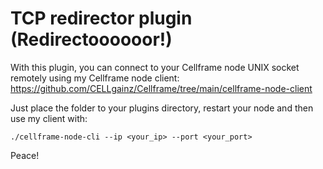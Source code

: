 # TCP redirector plugin (Redirectoooooor!)

With this plugin, you can connect to your Cellframe node UNIX socket remotely using my Cellframe node client: https://github.com/CELLgainz/Cellframe/tree/main/cellframe-node-client

Just place the folder to your plugins directory, restart your node and then use my client with:

	./cellframe-node-cli --ip <your_ip> --port <your_port>

Peace!
